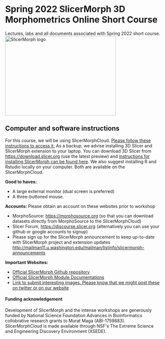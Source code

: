# Spring 2022 SlicerMorph 3D Morphometrics Online Short Course 
Lectures, labs and all documents associated with Spring 2022 short course.
<img alt="SlicerMorph logo" width="358" height="256" src="https://github.com/SlicerMorph/SlicerMorph.github.io/blob/master/SlicerMorph_Logos/SlicerMorph_Final_Logos-V2.jpg">

## Computer and software instructions 
For this course, we will be using SlicerMorphCloud. [Please follow these instructions to access it.](https://github.com/SlicerMorph/Spr_2022/blob/main/Cloud/README.md) As a backup, we advise installing 3D Slicer and SlicerMorph extension to your laptop. You can download 3D Slicer from https://download.slicer.org (use the latest preview) and [instructions for installing SlicerMorph can be found here](https://github.com/SlicerMorph/SlicerMorph#installation). We also suggest installing R and Rstudio locally on your computer. Both are available on the SlicerMorphCloud. 

**Good to haves:**	
*	A large external monitor (dual screen is preferred) 
*	A three-buttoned mouse. 

**Accounts:** Please obtain an account on these websites prior to workshop
*	MorphoSource: https://morphosource.org (so that you can download datasets directly from MorphoSource to the SlicerMorphCloud)
*	Slicer Forum, https://discourse.slicer.org (alternatively you can use your github or google accounts to signup)
*	Please sign up for the SlicerMorph announcement to keep up-to-date with SlicerMorph project and extension updates http://mailman11.u.washington.edu/mailman/listinfo/slicermorph-announcements


**Important Websites:**
*	[Official SlicerMorph Github repository](https://github.com/SlicerMorph/SlicerMorph)
*	[Official SlicerMorph Module Documentations](https://github.com/SlicerMorph/SlicerMorph#module-descriptions)
* [Link to submit interesting images. Please know that we might post these on twitter or on our website](https://faculty.washington.edu/maga/data_dropbox/) 

#### Funding acknowledgement
Development of SlicerMorph and the intense workshops are generously funded by National Science Foundation Advances in Bioinformatics collobrative research grants to Murat Maga (ABI-1759883). SlicerMorphCloud is made available through NSF's The Extreme Science and Engineering Discovery Environment (XSEDE). 
